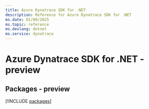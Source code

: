 ```yaml
---
title: Azure Dynatrace SDK for .NET
description: Reference for Azure Dynatrace SDK for .NET
ms.date: 01/09/2025
ms.topic: reference
ms.devlang: dotnet
ms.service: dynatrace
---
```

# Azure Dynatrace SDK for .NET - preview
## Packages - preview
[!INCLUDE [packages](dynatrace-index.md)]